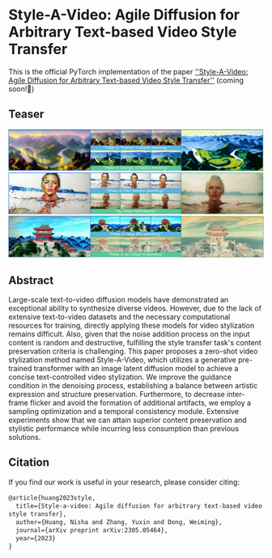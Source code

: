 # Style-A-Video: Agile Diffusion for Arbitrary Text-based Video Style Transfer

This is the official PyTorch implementation of the paper [''Style-A-Video: Agile Diffusion for Arbitrary Text-based Video Style Transfer''](https://arxiv.org/abs/2305.05464)
(coming soon!🧐)

## Teaser
![MAIN3_e2-min](https://github.com/haha-lisa/Style-A-Video/blob/main/teaser13.png)

## Abstract
Large-scale text-to-video diffusion models have demonstrated an exceptional ability to synthesize diverse videos. However, due to the lack of extensive text-to-video datasets and the necessary computational resources for training, directly applying these models for video stylization remains difficult. Also, given that the noise addition process on the input content is random and destructive, fulfilling the style transfer task's content preservation criteria is challenging. This paper proposes a zero-shot video stylization method named Style-A-Video, which utilizes a generative pre-trained transformer with an image latent diffusion model to achieve a concise text-controlled video stylization. We improve the guidance condition in the denoising process, establishing a balance between artistic expression and structure preservation. Furthermore, to decrease inter-frame flicker and avoid the formation of additional artifacts, we employ a sampling optimization and a temporal consistency module. Extensive experiments show that we can attain superior content preservation and stylistic performance while incurring less consumption than previous solutions.


## Citation
If you find our work is useful in your research, please consider citing:
```
@article{huang2023style,
  title={Style-a-video: Agile diffusion for arbitrary text-based video style transfer},
  author={Huang, Nisha and Zhang, Yuxin and Dong, Weiming},
  journal={arXiv preprint arXiv:2305.05464},
  year={2023}
}
```
